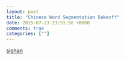 ```yaml
---
layout: post
title: "Chinese Word Segmentation Bakeoff"
date: 2015-07-23 23:51:58 +0800
comments: true
categories: [""]
---
```


<!-- more -->


[sighan]


[sighan]:http://www.sighan.org/
